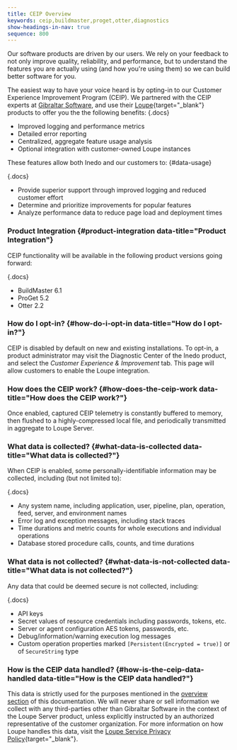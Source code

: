 ```yaml
---
title: CEIP Overview
keywords: ceip,buildmaster,proget,otter,diagnostics
show-headings-in-nav: true
sequence: 800
---
```


Our software products are driven by our users. We rely on your feedback to not only improve quality, reliability, and performance, but to understand the features you are actually using (and how you're using them) so we can build better software for you.

The easiest way to have your voice heard is by opting-in to our Customer Experience Improvement Program (CEIP). We partnered with the CEIP experts at [Gibraltar Software](https://gibraltarsoftware.com), and use their [Loupe](https://onloupe.com){target="_blank"} products to offer you the the following benefits:
{.docs}
- Improved logging and performance metrics
- Detailed error reporting
- Centralized, aggregate feature usage analysis
- Optional integration with customer-owned Loupe instances

These features allow both Inedo and our customers to: {#data-usage}

{.docs}
- Provide superior support through improved logging and reduced customer effort
- Determine and prioritize improvements for popular features
- Analyze performance data to reduce page load and deployment times

### Product Integration {#product-integration data-title="Product Integration"}

CEIP functionality will be available in the following product versions going forward:

{.docs}
- BuildMaster 6.1
- ProGet 5.2
- Otter 2.2

### How do I opt-in? {#how-do-i-opt-in data-title="How do I opt-in?"}

CEIP is disabled by default on new and existing installations. To opt-in, a product administrator may visit the Diagnostic Center of the Inedo product, and select the *Customer Experience & Improvement* tab. This page will allow customers to enable the Loupe integration.

### How does the CEIP work? {#how-does-the-ceip-work data-title="How does the CEIP work?"}

Once enabled, captured CEIP telemetry is constantly buffered to memory, then flushed to a highly-compressed local file, and periodically transmitted in aggregate to Loupe Server.

### What data is collected? {#what-data-is-collected data-title="What data is collected?"}

When CEIP is enabled, some personally-identifiable information may be collected, including (but not limited to):

{.docs}
- Any system name, including application, user, pipeline, plan, operation, feed, server, and environment names
- Error log and exception messages, including stack traces
- Time durations and metric counts for whole executions and individual operations
- Database stored procedure calls, counts, and time durations

### What data is not collected? {#what-data-is-not-collected data-title="What data is not collected?"}

Any data that could be deemed secure is not collected, including:

{.docs}
- API keys
- Secret values of resource credentials including passwords, tokens, etc.
- Server or agent configuration AES tokens, passwords, etc.
- Debug/information/warning execution log messages
- Custom operation properties marked `[Persistent(Encrypted = true)]` or of `SecureString` type

### How is the CEIP data handled? {#how-is-the-ceip-data-handled data-title="How is the CEIP data handled?"}

This data is strictly used for the purposes mentioned in the [overview section](#data-usage) of this documentation. We will never share or sell information we collect with any third-parties other than Gibraltar Software in the context of the Loupe Server product, unless explicitly instructed by an authorized representative of the customer organization. For more information on how Loupe handles this data, visit the [Loupe Service Privacy Policy](https://onloupe.com/about/loupe-service-privacy-policy){target="_blank"}.

